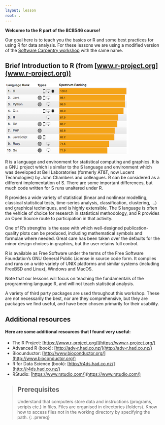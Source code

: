 ```yaml
---
layout: lesson
root: .
---
```


**Welcome to the R part of the BCB546 course!**

Our goal here is to teach you the basics or R and some best practices for using R for data analysis. 
For these lessons we are using a modified version of the [Software Carpentry workshop](http://swcarpentry.github.io/r-novice-gapminder/) with the same name.  

## Brief Introduction to R (from [www.r-project.org](www.r-project.org))

![IEEE Spectrum ranking](./fig/ranking.png)

R is a language and environment for statistical computing and graphics. It is a GNU project which is similar to the S language and environment which was developed at Bell Laboratories (formerly AT&T, now Lucent Technologies) by John Chambers and colleagues. R can be considered as a different implementation of S. There are some important differences, but much code written for S runs unaltered under R.

R provides a wide variety of statistical (linear and nonlinear modelling, classical statistical tests, time-series analysis, classification, clustering, …) and graphical techniques, and is highly extensible. The S language is often the vehicle of choice for research in statistical methodology, and R provides an Open Source route to participation in that activity.

One of R’s strengths is the ease with which well-designed publication-quality plots can be produced, including mathematical symbols and formulae where needed. Great care has been taken over the defaults for the minor design choices in graphics, but the user retains full control.

R is available as Free Software under the terms of the Free Software Foundation’s GNU General Public License in source code form. It compiles and runs on a wide variety of UNIX platforms and similar systems (including FreeBSD and Linux), Windows and MacOS.

Note that our lessons will focus on teaching the fundamentals of the
programming language R, and will not teach statistical analysis.

A variety of third party packages are used throughout this workshop. These
are not necessarily the best, nor are they comprehensive, but they are
packages we find useful, and have been chosen primarily for their
usability.

## Additional resources  

#### Here are some additional resources that I found very useful:  

* The R Project: [https://www.r-project.org/](https://www.r-project.org/)
* Advanced R (book): [http://adv-r.had.co.nz/](http://adv-r.had.co.nz/)
* Biocunductor: [http://www.bioconductor.org/](http://www.bioconductor.org/)
* R for Data Science (book): [http://r4ds.had.co.nz/](http://r4ds.had.co.nz/)
* RStudio: [https://www.rstudio.com/](https://www.rstudio.com/)

> ## Prerequisites
>
> Understand that computers store data and instructions (programs, scripts etc.) in files.
> Files are organised in directories (folders).
> Know how to access files not in the working directory by specifying the path.
{: .prereq}

